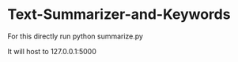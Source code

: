 # Text-Summarizer-and-Keywords

For this directly run python summarize.py

It will host to 127.0.0.1:5000
